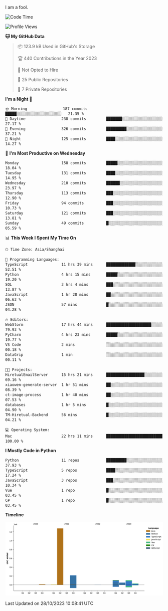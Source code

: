 I am a fool.

<!--START_SECTION:waka-->
![Code Time](http://img.shields.io/badge/Code%20Time-831%20hrs%2051%20mins-blue)

![Profile Views](http://img.shields.io/badge/Profile%20Views-0-blue)

**🐱 My GitHub Data** 

> 📦 123.9 kB Used in GitHub's Storage 
 > 
> 🏆 440 Contributions in the Year 2023
 > 
> 🚫 Not Opted to Hire
 > 
> 📜 25 Public Repositories 
 > 
> 🔑 7 Private Repositories 
 > 
**I'm a Night 🦉** 

```text
🌞 Morning                187 commits         █████░░░░░░░░░░░░░░░░░░░░   21.35 % 
🌆 Daytime                238 commits         ███████░░░░░░░░░░░░░░░░░░   27.17 % 
🌃 Evening                326 commits         █████████░░░░░░░░░░░░░░░░   37.21 % 
🌙 Night                  125 commits         ████░░░░░░░░░░░░░░░░░░░░░   14.27 % 
```
📅 **I'm Most Productive on Wednesday** 

```text
Monday                   158 commits         █████░░░░░░░░░░░░░░░░░░░░   18.04 % 
Tuesday                  131 commits         ████░░░░░░░░░░░░░░░░░░░░░   14.95 % 
Wednesday                210 commits         ██████░░░░░░░░░░░░░░░░░░░   23.97 % 
Thursday                 113 commits         ███░░░░░░░░░░░░░░░░░░░░░░   12.90 % 
Friday                   94 commits          ███░░░░░░░░░░░░░░░░░░░░░░   10.73 % 
Saturday                 121 commits         ███░░░░░░░░░░░░░░░░░░░░░░   13.81 % 
Sunday                   49 commits          █░░░░░░░░░░░░░░░░░░░░░░░░   05.59 % 
```


📊 **This Week I Spent My Time On** 

```text
🕑︎ Time Zone: Asia/Shanghai

💬 Programming Languages: 
TypeScript               11 hrs 39 mins      █████████████░░░░░░░░░░░░   52.51 % 
Python                   4 hrs 15 mins       █████░░░░░░░░░░░░░░░░░░░░   19.20 % 
SQL                      3 hrs 4 mins        ███░░░░░░░░░░░░░░░░░░░░░░   13.87 % 
JavaScript               1 hr 28 mins        ██░░░░░░░░░░░░░░░░░░░░░░░   06.63 % 
JSON                     57 mins             █░░░░░░░░░░░░░░░░░░░░░░░░   04.28 % 

🔥 Editors: 
WebStorm                 17 hrs 44 mins      ████████████████████░░░░░   79.93 % 
PyCharm                  4 hrs 23 mins       █████░░░░░░░░░░░░░░░░░░░░   19.77 % 
VS Code                  2 mins              ░░░░░░░░░░░░░░░░░░░░░░░░░   00.18 % 
DataGrip                 1 min               ░░░░░░░░░░░░░░░░░░░░░░░░░   00.11 % 

🐱‍💻 Projects: 
HiretualEmailServer      15 hrs 21 mins      █████████████████░░░░░░░░   69.16 % 
xiaowen-generate-server  1 hr 51 mins        ██░░░░░░░░░░░░░░░░░░░░░░░   08.39 % 
ct-image-process         1 hr 40 mins        ██░░░░░░░░░░░░░░░░░░░░░░░   07.53 % 
databases                1 hr 5 mins         █░░░░░░░░░░░░░░░░░░░░░░░░   04.90 % 
TM-Hiretual-Backend      56 mins             █░░░░░░░░░░░░░░░░░░░░░░░░   04.21 % 

💻 Operating System: 
Mac                      22 hrs 11 mins      █████████████████████████   100.00 % 
```

**I Mostly Code in Python** 

```text
Python                   11 repos            █████████░░░░░░░░░░░░░░░░   37.93 % 
TypeScript               5 repos             ████░░░░░░░░░░░░░░░░░░░░░   17.24 % 
JavaScript               3 repos             ███░░░░░░░░░░░░░░░░░░░░░░   10.34 % 
Vue                      1 repo              █░░░░░░░░░░░░░░░░░░░░░░░░   03.45 % 
C#                       1 repo              █░░░░░░░░░░░░░░░░░░░░░░░░   03.45 % 
```



**Timeline**

![Lines of Code chart](https://raw.githubusercontent.com/VeejaLiu/VeejaLiu/master/assets/bar_graph.png)


 Last Updated on 28/10/2023 10:08:41 UTC
<!--END_SECTION:waka-->
